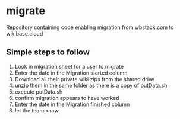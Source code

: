 # migrate

Repository containing code enabling migration from wbstack.com to wikibase.cloud

## Simple steps to follow
1. Look in migration sheet for a user to migrate
1. Enter the date in the Migration started column
1. Download all their private wiki zips from the shared drive
1. unzip them in the same folder as there is a copy of putData.sh
1. execute putData.sh
1. confirm migration appears to have worked
1. Enter the date in the Migration finished column
1. let the team know